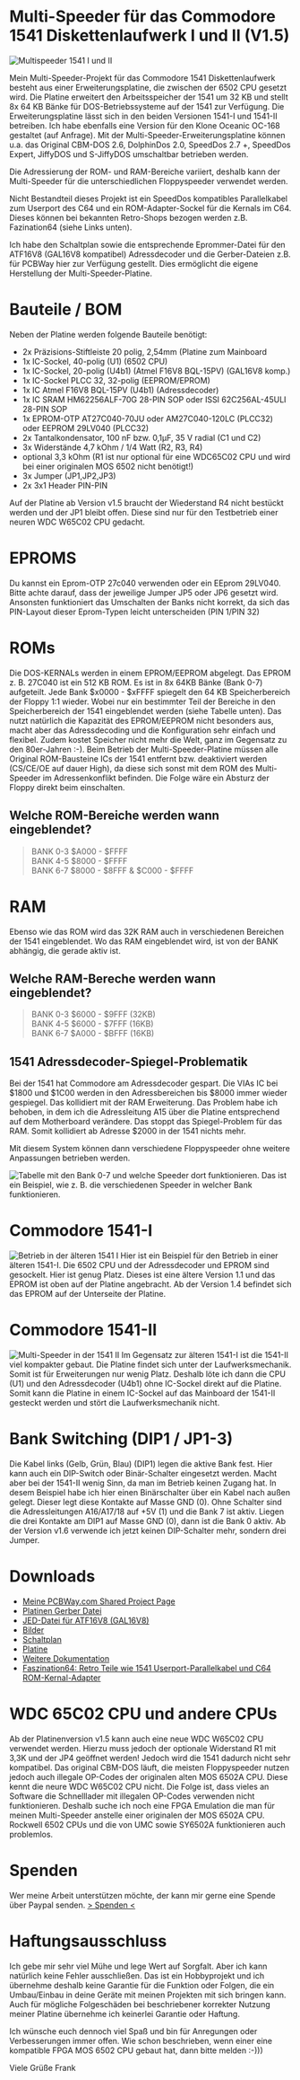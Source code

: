 # Multi-Speeder für das Commodore 1541 Diskettenlaufwerk I und II (V1.5)
 
![Multispeeder 1541 I und II](https://raw.githubusercontent.com/FraEgg/commodore-1541-floppydrive-8x-multi-floppy-speeder/master/images/PCB_V1.5.jpg)

Mein Multi-Speeder-Projekt für das Commodore 1541 Diskettenlaufwerk besteht aus einer Erweiterungsplatine, die zwischen der 6502 CPU gesetzt wird. Die Platine erweitert den Arbeitsspeicher der 1541 um 32 KB und stellt 8x 64 KB Bänke für DOS-Betriebssysteme auf der 1541 zur Verfügung. Die Erweiterungsplatine lässt sich in den beiden Versionen 1541-I und 1541-II betreiben. Ich habe ebenfalls eine Version für den Klone Oceanic OC-168 gestaltet (auf Anfrage).
Mit der Multi-Speeder-Erweiterungsplatine können u.a. das Original CBM-DOS 2.6, DolphinDos 2.0, SpeedDos 2.7 +, SpeedDos Expert, JiffyDOS und S-JiffyDOS umschaltbar betrieben werden.

Die Adressierung der ROM- und RAM-Bereiche variiert, deshalb kann der Multi-Speeder für die unterschiedlichen Floppyspeeder verwendet werden.

Nicht Bestandteil dieses Projekt ist ein SpeedDos kompatibles Parallelkabel zum Userport des C64 und ein ROM-Adapter-Sockel für die Kernals im C64. Dieses können bei bekannten Retro-Shops bezogen werden z.B. Fazination64 (siehe Links unten).   

Ich habe den Schaltplan sowie die entsprechende Eprommer-Datei für den ATF16V8 (GAL16V8 kompatibel) Adressdecoder und die Gerber-Dateien z.B. für PCBWay hier zur Verfügung gestellt. Dies ermöglicht die eigene Herstellung der Multi-Speeder-Platine.

# Bauteile / BOM
Neben der Platine werden folgende Bauteile benötigt:

 - 2x Präzisions-Stiftleiste 20 polig, 2,54mm (Platine zum Mainboard
 - 1x IC-Sockel, 40-polig (U1) (6502 CPU)
 - 1x IC-Sockel, 20-polig (U4b1) (Atmel F16V8 BQL-15PV) (GAL16V8 komp.)
 - 1x IC-Sockel PLCC 32, 32-polig (EEPROM/EPROM)
 - 1x IC Atmel F16V8 BQL-15PV (U4b1) (Adressdecoder)
 - 1x IC SRAM HM62256ALF-70G 28-PIN SOP oder ISSI 62C256AL-45ULI 28-PIN SOP
 - 1x EPROM-OTP AT27C040-70JU oder AM27C040-120LC (PLCC32) oder EEPROM 29LV040 (PLCC32)
 - 2x Tantalkondensator, 100 nF bzw. 0,1µF, 35 V radial (C1 und C2)
 - 3x Widerstände 4,7 kOhm / 1/4 Watt (R2, R3, R4) 
 - optional 3,3 kOhm (R1 ist nur optional für eine WDC65C02 CPU und wird bei einer originalen MOS 6502 nicht benötigt!)
 - 3x Jumper (JP1,JP2,JP3)
 - 2x 3x1 Header PIN-PIN

Auf der Platine ab Version v1.5 braucht der Wiederstand R4 nicht bestückt werden und der JP1 bleibt offen. Diese sind nur für den Testbetrieb einer neuren WDC W65C02 CPU gedacht.  

# EPROMS
Du kannst ein Eprom-OTP 27c040 verwenden oder ein EEprom 29LV040. Bitte achte darauf, dass der jeweilige Jumper JP5 oder JP6 gesetzt wird. Ansonsten funktioniert das Umschalten der Banks nicht korrekt, da sich das PIN-Layout dieser Eprom-Typen leicht unterscheiden (PIN 1/PIN 32)

# ROMs
Die DOS-KERNALs werden in einem EPROM/EEPROM abgelegt. Das EPROM z. B. 27C040 ist ein 512 KB ROM. Es ist in 8x 64KB Bänke (Bank 0-7) aufgeteilt. Jede Bank $x0000 - $xFFFF spiegelt den 64 KB Speicherbereich der Floppy 1:1 wieder. Wobei nur ein bestimmter Teil der Bereiche in den Speicherbereich der 1541 eingeblendet werden (siehe Tabelle unten). Das nutzt natürlich die Kapazität des EPROM/EEPROM nicht besonders aus, macht aber das Adressdecoding und die Konfiguration sehr einfach und flexibel. Zudem kostet Speicher nicht mehr die Welt, ganz im Gegensatz zu den 80er-Jahren :-). Beim Betrieb der Multi-Speeder-Platine müssen alle Original ROM-Bausteine ICs der 1541 entfernt bzw. deaktiviert werden (CS/CE/OE auf dauer High), da diese sich sonst mit dem ROM des Multi-Speeder im Adressenkonflikt befinden. Die Folge wäre ein Absturz der Floppy direkt beim einschalten.  

## Welche ROM-Bereiche werden wann eingeblendet?
> BANK 0-3 $A000 - $FFFF<br> 
> BANK 4-5 $8000 - $FFFF <br>
> BANK 6-7 $8000 - $8FFF & $C000 - $FFFF<br>

# RAM
Ebenso wie das ROM wird das 32K RAM auch in verschiedenen Bereichen der 1541 eingeblendet. Wo das RAM eingeblendet wird, ist von der BANK abhängig, die gerade aktiv ist.

## Welche RAM-Bereche werden wann eingeblendet?
> BANK 0-3 $6000 - $9FFF (32KB)<br>
> BANK 4-5 $6000 - $7FFF (16KB)<br>
> BANK 6-7 $A000 - $BFFF (16KB)<br>

## 1541 Adressdecoder-Spiegel-Problematik
Bei der 1541 hat Commodore am Adressdecoder gespart. Die VIAs IC bei $1800 und $1C00 werden in den Adressbereichen bis $8000 immer wieder gespiegel. Das kollidiert mit der RAM Erweiterung. Das Problem habe ich behoben, in dem ich die Adressleitung A15 über die Platine entsprechend auf dem Motherboard verändere. Das stoppt das Spiegel-Problem für das RAM. Somit kollidiert ab Adresse $2000 in der 1541 nichts mehr. 

Mit diesem System können dann verschiedene Floppyspeeder ohne weitere Anpassungen betrieben werden.

![Tabelle mit den Bank 0-7 und welche Speeder dort funktionieren.](https://github.com/FraEgg/commodore-1541-floppydrive-8x-multi-floppy-speeder/blob/master/images/BankTableSpeeder.png?raw=true) 
Das ist ein Beispiel, wie z. B. die verschiedenen Speeder in welcher Bank funktionieren.

# Commodore 1541-I
![Betrieb in der älteren 1541 I](https://github.com/FraEgg/commodore-1541-floppydrive-8x-multi-floppy-speeder/blob/master/images/1541_I_PCB_V1.1-0.jpg?raw=true)
Hier ist ein Beispiel für den Betrieb in einer älteren 1541-I. Die 6502 CPU und der Adressdecoder und EPROM sind gesockelt. Hier ist genug Platz. Dieses ist eine ältere Version 1.1 und das EPROM ist oben auf der Platine angebracht. Ab der Version 1.4 befindet sich das EPROM auf der Unterseite der Platine.

# Commodore 1541-II
![Multi-Speeder in der 1541 II](https://github.com/FraEgg/commodore-1541-floppydrive-8x-multi-floppy-speeder/blob/master/images/1541_II_PCB_V1.4-0.jpg?raw=true)
Im Gegensatz zur älteren 1541-I ist die 1541-II viel kompakter gebaut. Die Platine findet sich unter der Laufwerksmechanik. Somit ist für Erweiterungen nur wenig Platz. Deshalb löte ich dann die CPU (U1) und den Adressdecoder (U4b1) ohne IC-Sockel direkt auf die Platine. Somit kann die Platine in einem IC-Sockel auf das Mainboard der 1541-II gesteckt werden und stört die Laufwerksmechanik nicht. 

# Bank Switching (DIP1 / JP1-3)
Die Kabel links (Gelb, Grün, Blau) (DIP1) legen die aktive Bank fest. Hier kann auch ein DIP-Switch oder Binär-Schalter eingesetzt werden. Macht aber bei der 1541-II wenig Sinn, da man im Betrieb keinen Zugang hat. In desem Beispiel habe ich hier einen Binärschalter über ein Kabel nach außen gelegt. Dieser legt diese Kontakte auf Masse GND (0). Ohne Schalter sind die Adressleitungen A16/A17/18 auf +5V (1) und die Bank 7 ist aktiv. Liegen die drei Kontakte am DIP1 auf Masse GND (0), dann ist die Bank 0 aktiv. 
Ab der Version v1.6 verwende ich jetzt keinen DIP-Schalter mehr, sondern drei Jumper.
 
# Downloads
 - [Meine PCBWay.com Shared Project Page](https://www.pcbway.com/project/shareproject/Multi_Speeder_for_the_Commodore_1541_floppy_disk_drive_I_and_II_d4b53270.html)
 - [Platinen Gerber Datei](https://github.com/FraEgg/commodore-1541-floppydrive-8x-multi-floppy-speeder/tree/master/gerber)
 - [JED-Datei für ATF16V8 (GAL16V8)](https://github.com/FraEgg/commodore-1541-floppydrive-8x-multi-floppy-speeder/tree/master/gal16v8_pld)
 - [Bilder](https://github.com/FraEgg/commodore-1541-floppydrive-8x-multi-floppy-speeder/tree/master/images)
 - [Schaltplan](https://github.com/FraEgg/commodore-1541-floppydrive-8x-multi-floppy-speeder/tree/master/schematic)
 - [Platine](https://github.com/FraEgg/commodore-1541-floppydrive-8x-multi-floppy-speeder/tree/master/pcb)
 - [Weitere Dokumentation](https://github.com/FraEgg/commodore-1541-floppydrive-8x-multi-floppy-speeder/tree/master/docs)
 - [Faszination64: Retro Teile wie 1541 Userport-Parallelkabel und C64 ROM-Kernal-Adapter](https://www.faszinationc64.de/)

# WDC 65C02 CPU und andere CPUs
Ab der Platinenversion v1.5 kann auch eine neue WDC W65C02 CPU verwendet werden. Hierzu muss jedoch der optionale Widerstand R1 mit 3,3K und der JP4 geöffnet werden!
Jedoch wird die 1541 dadurch nicht sehr kompatibel. Das original CBM-DOS läuft, die meisten Floppyspeeder nutzen jedoch auch illegale OP-Codes der originalen alten MOS 6502A CPU. Diese kennt die neure WDC W65C02 CPU nicht. Die Folge ist, dass vieles an Software die Schnelllader mit illegalen OP-Codes verwenden nicht funktionieren. Deshalb suche ich noch eine FPGA Emulation die man für meinen Multi-Speeder anstelle einer originalen der MOS 6502A CPU. Rockwell 6502 CPUs und die von UMC sowie SY6502A funktionieren auch problemlos. 

# Spenden
Wer meine Arbeit unterstützen möchte, der kann mir gerne eine Spende über Paypal senden.
[> Spenden <](https://www.paypal.com/donate/?cmd=_s-xclick&hosted_button_id=Q8HXKYARXKT4L&ssrt=1714757590172)

# Haftungsausschluss
Ich gebe mir sehr viel Mühe und lege Wert auf Sorgfalt. Aber ich kann natürlich keine Fehler ausschließen. Das ist ein Hobbyprojekt und ich übernehme deshalb keine Garantie für die Funktion oder Folgen, die ein Umbau/Einbau in deine Geräte mit meinen Projekten mit sich bringen kann. Auch für mögliche Folgeschäden bei beschriebener korrekter Nutzung meiner Platine übernehme ich keinerlei Garantie oder Haftung.

Ich wünsche euch dennoch viel Spaß und bin für Anregungen oder Verbesserungen immer offen. Wie schon beschrieben, wenn einer eine kompatible FPGA MOS 6502 CPU gebaut hat, dann bitte melden :-))) 

Viele Grüße
Frank
